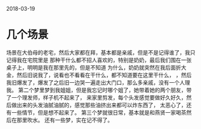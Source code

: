 2018-03-19
# 几个场景
场景在大伯母的老宅，然后大家都在拜，基本都是亲戚，但是不是记得谁了，我只记得我在宅院里是
那种干什么都不招人喜欢的，特别是奶奶，最后我们围在一张桌子上，明明是我在那里先的，但是不知道
为什么，奶奶就突然在我后面折大金，然后旧说我了，说看也不看看在干什么，都不知道要在这里干什么，
，然后我旧爆发了，爆发了之后旧一边哭一遍走出大门口，那么多亲戚，没有一个人理我。
第二个梦里梦到我姐姐，但是我忘记时哪个姐了，她带着她的两个朋友，带了一个理发师，样子机不起来了，
来家里剪发，每个头发感觉要做好久好久，然后做出来的头发油腻油腻的，感觉那些油挤出来都可以炸东西了，
太恶心了，还有一些情节，但是想不起来了。
第三个梦就很日常，基本就是和燕贤一家喝茶然后在那里吹水。
还有一些梦，实在记不得了。
